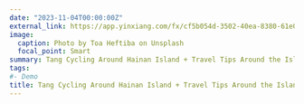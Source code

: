 ```yaml
---
date: "2023-11-04T00:00:00Z"
external_link: https://app.yinxiang.com/fx/cf5b054d-3502-40ea-8380-61e0d484d687
image:
  caption: Photo by Toa Heftiba on Unsplash
  focal_point: Smart
summary: Tang Cycling Around Hainan Island + Travel Tips Around the Island (Excerpted from Liao Meng Han)
tags:
#- Demo
title: Tang Cycling Around Hainan Island + Travel Tips Around the Island (Excerpted from Liao Meng Han)
---
```

